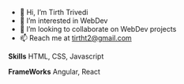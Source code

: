 - 👋 Hi, I’m Tirth Trivedi
- 👀 I’m interested in WebDev
- 💞️ I’m looking to collaborate on WebDev projects
- 📫 Reach me at tirtht2@gmail.com

**Skills**
HTML, CSS, Javascript

**FrameWorks**
Angular, React



<!---
Tirthdt/StoryBooks is a ✨ special ✨ repository.
- -->
